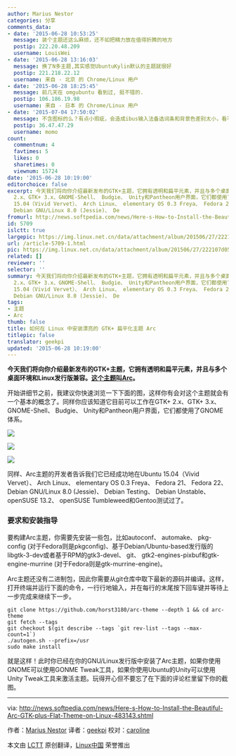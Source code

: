 ```yaml
---
author: Marius Nestor
categories: 分享
comments_data:
- date: '2015-06-28 10:53:25'
  message: 装个主题还这么麻烦，还不如把精力放在值得折腾的地方
  postip: 222.20.48.209
  username: LouisWei
- date: '2015-06-28 13:16:03'
  message: 换了N多主题,其实感觉UbuntuKylin默认的主题就很好
  postip: 221.218.22.12
  username: 来自 - 北京 的 Chrome/Linux 用户
- date: '2015-06-28 18:25:45'
  message: 前几天在 omgubuntu 看到过, 挺不错的.
  postip: 106.186.19.98
  username: 来自 - 日本 的 Chrome/Linux 用户
- date: '2015-07-04 17:50:02'
  message: 不含图标的么？有点小瑕疵，会造成ibus输入法备选词条和背景色差别太小，看不清当前的备选词。
  postip: 36.47.47.29
  username: momo
count:
  commentnum: 4
  favtimes: 5
  likes: 0
  sharetimes: 0
  viewnum: 15724
date: '2015-06-28 10:19:00'
editorchoice: false
excerpt: 今天我们将向你介绍最新发布的GTK+主题，它拥有透明和扁平元素，并且与多个桌面环境和Linux发行版兼容。这个主题叫Arc。 开始讲细节之前，我建议你快速浏览一下下面的图，这样你有会对这个主题就会有一个基本的概念了。同样你应该知道它目前可以工作在GTK+
  2.x、GTK+ 3.x、GNOME-Shell、 Budgie、 Unity和Pantheon用户界面，它们都使用了GNOME 体系。    同样、Arc主题的开发者告诉我们它已经成功地在Ubuntu
  15.04（Vivid Vervet）、 Arch Linux、 elementary OS 0.3 Freya、 Fedora 21、 Fedora 22、
  Debian GNU/Linux 8.0 (Jessie)、 De
fromurl: http://news.softpedia.com/news/Here-s-How-to-Install-the-Beautiful-Arc-GTK-plus-Flat-Theme-on-Linux-483143.shtml
id: 5709
islctt: true
largepic: https://img.linux.net.cn/data/attachment/album/201506/27/222107d05iasssmsjfxi3o.jpg
url: /article-5709-1.html
pic: https://img.linux.net.cn/data/attachment/album/201506/27/222107d05iasssmsjfxi3o.jpg.thumb.jpg
related: []
reviewer: ''
selector: ''
summary: 今天我们将向你介绍最新发布的GTK+主题，它拥有透明和扁平元素，并且与多个桌面环境和Linux发行版兼容。这个主题叫Arc。 开始讲细节之前，我建议你快速浏览一下下面的图，这样你有会对这个主题就会有一个基本的概念了。同样你应该知道它目前可以工作在GTK+
  2.x、GTK+ 3.x、GNOME-Shell、 Budgie、 Unity和Pantheon用户界面，它们都使用了GNOME 体系。    同样、Arc主题的开发者告诉我们它已经成功地在Ubuntu
  15.04（Vivid Vervet）、 Arch Linux、 elementary OS 0.3 Freya、 Fedora 21、 Fedora 22、
  Debian GNU/Linux 8.0 (Jessie)、 De
tags:
- 主题
- Arc
thumb: false
title: 如何在 Linux 中安装漂亮的 GTK+ 扁平化主题 Arc
titlepic: false
translator: geekpi
updated: '2015-06-28 10:19:00'
---
```


**今天我们将向你介绍最新发布的GTK+主题，它拥有透明和扁平元素，并且与多个桌面环境和Linux发行版兼容。[这个主题叫Arc](https://github.com/horst3180/Arc-theme)。**


开始讲细节之前，我建议你快速浏览一下下面的图，这样你有会对这个主题就会有一个基本的概念了。同样你应该知道它目前可以工作在GTK+ 2.x、GTK+ 3.x、GNOME-Shell、 Budgie、 Unity和Pantheon用户界面，它们都使用了GNOME 体系。


![](/data/attachment/album/201506/27/222107d05iasssmsjfxi3o.jpg)


![](/data/attachment/album/201506/27/222107h6juvwfju45wgg9w.jpg)


![](/data/attachment/album/201506/27/222107d44oojzzz43mchot.jpg)


同样、Arc主题的开发者告诉我们它已经成功地在Ubuntu 15.04（Vivid Vervet）、 Arch Linux、 elementary OS 0.3 Freya、 Fedora 21、 Fedora 22、 Debian GNU/Linux 8.0 (Jessie)、 Debian Testing、 Debian Unstable、 openSUSE 13.2、 openSUSE Tumbleweed和Gentoo测试过了。


### 要求和安装指导


要构建Arc主题，你需要先安装一些包，比如autoconf、 automake、 pkg-config (对于Fedora则是pkgconfig)、基于Debian/Ubuntu-based发行版的libgtk-3-dev或者基于RPM的gtk3-devel、 git、 gtk2-engines-pixbuf和gtk-engine-murrine (对于Fedora则是gtk-murrine-engine)。


Arc主题还没有二进制包，因此你需要从git仓库中取下最新的源码并编译。这样，打开终端并运行下面的命令，一行行地输入，并在每行的末尾按下回车键并等待上一步完成来继续下一步。



```
git clone https://github.com/horst3180/arc-theme --depth 1 && cd arc-theme
git fetch --tags
git checkout $(git describe --tags `git rev-list --tags --max-count=1`)
./autogen.sh --prefix=/usr
sudo make install

```

就是这样！此时你已经在你的GNU/Linux发行版中安装了Arc主题，如果你使用GNOME可以使用GONME Tweak工具，如果你使用Ubuntu的Unity可以使用Unity Tweak工具来激活主题。玩得开心但不要忘了在下面的评论栏里留下你的截图。




---


via: <http://news.softpedia.com/news/Here-s-How-to-Install-the-Beautiful-Arc-GTK-plus-Flat-Theme-on-Linux-483143.shtml>


作者：[Marius Nestor](http://news.softpedia.com/editors/browse/marius-nestor) 译者：[geekpi](https://github.com/geekpi) 校对：[caroline](https://github.com/carolinewuyan)


本文由 [LCTT](https://github.com/LCTT/TranslateProject) 原创翻译，[Linux中国](https://linux.cn/) 荣誉推出